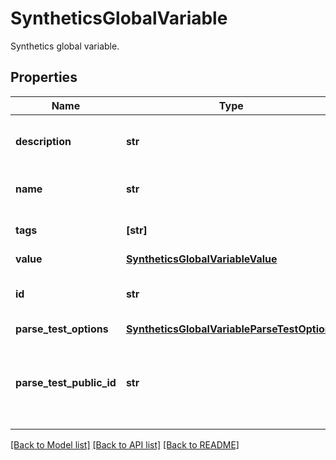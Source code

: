 # SyntheticsGlobalVariable

Synthetics global variable.
## Properties
Name | Type | Description | Notes
------------ | ------------- | ------------- | -------------
**description** | **str** | Description of the global variable. | 
**name** | **str** | Name of the global variable. | 
**tags** | **[str]** | Tags of the global variable. | 
**value** | [**SyntheticsGlobalVariableValue**](SyntheticsGlobalVariableValue.md) |  | 
**id** | **str** | Unique identifier of the global variable. | [optional] [readonly] 
**parse_test_options** | [**SyntheticsGlobalVariableParseTestOptions**](SyntheticsGlobalVariableParseTestOptions.md) |  | [optional] 
**parse_test_public_id** | **str** | A Synthetic test ID to use as a test to generate the variable value. | [optional] 

[[Back to Model list]](README.md#documentation-for-models) [[Back to API list]](README.md#documentation-for-api-endpoints) [[Back to README]](README.md)


